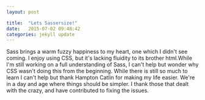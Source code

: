 ```yaml
---
layout: post

title:  "Lets Sassersize!"
date:   2015-07-02 09:48:42
categories: jekyll update
---
```


Sass brings a warm fuzzy happiness to my heart, one which I didn't see coming. I enjoy using CSS, but it's lacking fluidity to its brother html.While I'm still working on a full understanding of Sass,  I can't help but wonder why CSS wasn't doing this from the beginning. While there is still so much to learn I can't help but thank Hampton Catlin for making my life easier. We're in a day and age where things should be simpler. I thank those that dealt with the crazy, and have contributed to fixing the issues.

